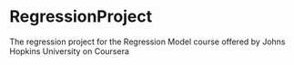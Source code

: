 # RegressionProject
The regression project for the Regression Model course offered by Johns Hopkins University on Coursera
